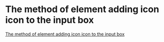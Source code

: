 # The method of element adding icon icon to the input box
[The method of element adding icon icon to the input box](https://aiwithcloud.com/2022/09/15/the_method_of_element_adding_icon_icon_to_the_input_box/)